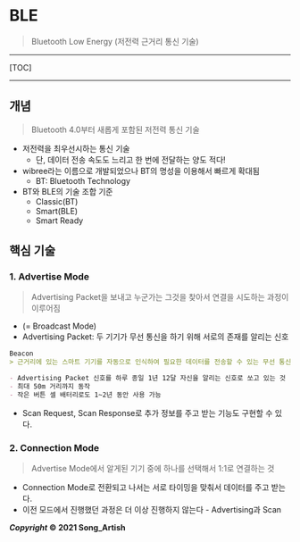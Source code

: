 # BLE

> Bluetooth Low Energy (저전력 근거리 통신 기술)

---

[TOC]

---



## 개념

> Bluetooth 4.0부터 새롭게 포함된 저전력 통신 기술

- 저전력을 최우선시하는 통신 기술
  - 단, 데이터 전송 속도도 느리고 한 번에 전달하는 양도 적다!
- wibree라는 이름으로 개발되었으나 BT의 명성을 이용해서 빠르게 확대됨
  - BT: Bluetooth Technology
- BT와 BLE의 기술 조합 기준
  - Classic(BT)
  - Smart(BLE)
  - Smart Ready



## 핵심 기술

### 1. Advertise Mode

> Advertising Packet을 보내고 누군가는 그것을 찾아서 연결을 시도하는 과정이 이루어짐

- (= Broadcast Mode)
- Advertising Packet: 두 기기가 무선 통신을 하기 위해 서로의 존재를 알리는 신호

```markdown
Beacon
> 근거리에 있는 스마트 기기를 자동으로 인식하여 필요한 데이터를 전송할 수 있는 무선 통신 장치

- Advertising Packet 신호를 하루 종일 1년 12달 자신을 알리는 신호로 쏘고 있는 것
- 최대 50m 거리까지 동작
- 작은 버튼 셀 배터리로도 1~2년 동안 사용 가능
```

- Scan Request, Scan Response로 추가 정보를 주고 받는 기능도 구현할 수 있다.



### 2. Connection Mode

> Advertise Mode에서 알게된 기기 중에 하나를 선택해서 1:1로 연결하는 것

- Connection Mode로 전환되고 나서는 서로 타이밍을 맞춰서 데이터를 주고 받는다.
- 이전 모드에서 진행했던 과정은 더 이상 진행하지 않는다 - Advertising과 Scan



***Copyright* © 2021 Song_Artish**